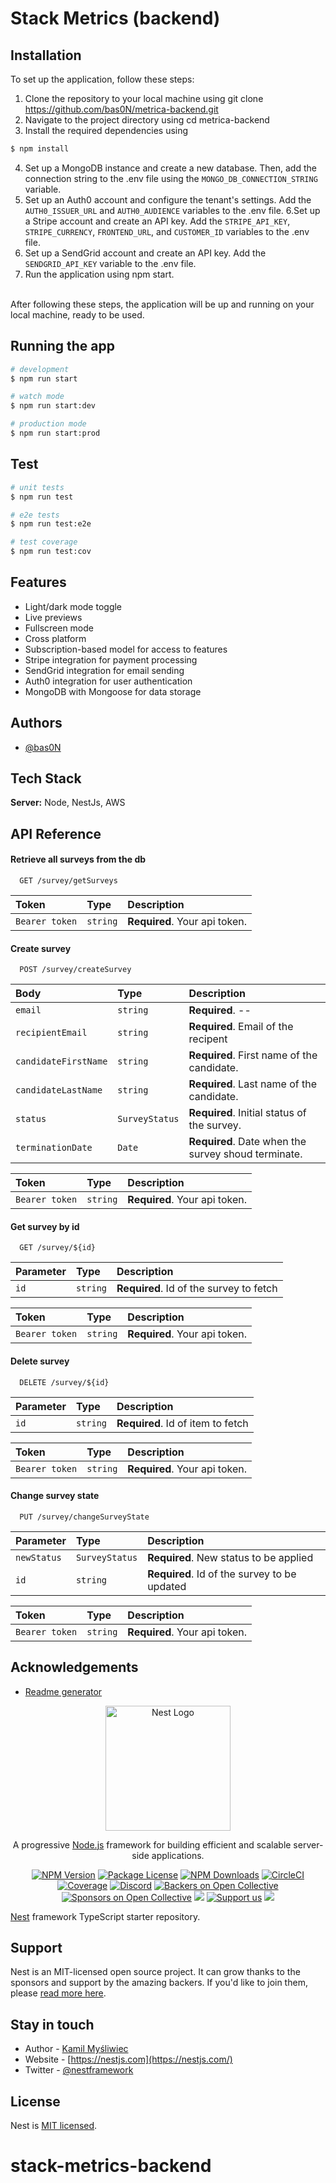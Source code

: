 
# Stack Metrics (backend)


## Installation

To set up the  application, follow these steps:

1. Clone the repository to your local machine using git clone https://github.com/bas0N/metrica-backend.git
2. Navigate to the project directory using cd metrica-backend
3. Install the required dependencies using 
```bash
$ npm install
```
4. Set up a MongoDB instance and create a new database. Then, add the connection string to the .env file using the `MONGO_DB_CONNECTION_STRING` variable.
5. Set up an Auth0 account and configure the tenant's settings. Add the `AUTH0_ISSUER_URL` and `AUTH0_AUDIENCE` variables to the .env file.
6.Set up a Stripe account and create an API key. Add the `STRIPE_API_KEY`, `STRIPE_CURRENCY`, `FRONTEND_URL`, and `CUSTOMER_ID` variables to the .env file.
7. Set up a SendGrid account and create an API key. Add the `SENDGRID_API_KEY` variable to the .env file.
8. Run the application using npm start.
<br/>
After following these steps, the  application will be up and running on your local machine, ready to be used.



## Running the app

```bash
# development
$ npm run start

# watch mode
$ npm run start:dev

# production mode
$ npm run start:prod
```

## Test

```bash
# unit tests
$ npm run test

# e2e tests
$ npm run test:e2e

# test coverage
$ npm run test:cov
```


## Features

- Light/dark mode toggle
- Live previews
- Fullscreen mode
- Cross platform
- Subscription-based model for access to features
- Stripe integration for payment processing
- SendGrid integration for email sending
- Auth0 integration for user authentication
- MongoDB with Mongoose for data storage

## Authors

- [@bas0N](https://www.github.com/octokatherine)


## Tech Stack


**Server:** Node, NestJs, AWS 



## API Reference

#### Retrieve all surveys from the db

```http
  GET /survey/getSurveys
```
| Token | Type     | Description                       |
| :-------- | :------- | :-------------------------------- |
| `Bearer token` | `string` | **Required**. Your api token. |

#### Create survey

```http
  POST /survey/createSurvey
```

| Body | Type     | Description                       |
| :-------- | :------- | :-------------------------------- |
| `email`      | `string` | **Required**. -- |
| `recipientEmail`      | `string` | **Required**. Email of the recipent |
| `candidateFirstName`      | `string` | **Required**. First name of the candidate. |
| `candidateLastName`      | `string` | **Required**. Last name of the candidate. |
| `status`      | `SurveyStatus` | **Required**. Initial status of the survey. |
| `terminationDate`      | `Date` | **Required**. Date when the survey shoud terminate. |

| Token | Type     | Description                       |
| :-------- | :------- | :-------------------------------- |
| `Bearer token` | `string` | **Required**. Your api token. |


#### Get survey by id

```http
  GET /survey/${id}
```

| Parameter | Type     | Description                       |
| :-------- | :------- | :-------------------------------- |
| `id`      | `string` | **Required**. Id of the survey to fetch |

| Token | Type     | Description                       |
| :-------- | :------- | :-------------------------------- |
| `Bearer token` | `string` | **Required**. Your api token. |

#### Delete survey

```http
  DELETE /survey/${id}
```

| Parameter | Type     | Description                       |
| :-------- | :------- | :-------------------------------- |
| `id`      | `string` | **Required**. Id of item to fetch |

| Token | Type     | Description                       |
| :-------- | :------- | :-------------------------------- |
| `Bearer token` | `string` | **Required**. Your api token. |

#### Change survey state

```http
  PUT /survey/changeSurveyState
```

| Parameter | Type     | Description                       |
| :-------- | :------- | :-------------------------------- |
| `newStatus`      | `SurveyStatus` | **Required**. New status to be applied |
| `id`      | `string` | **Required**. Id of the survey to be updated |


| Token | Type     | Description                       |
| :-------- | :------- | :-------------------------------- |
| `Bearer token` | `string` | **Required**. Your api token. |



## Acknowledgements

 - [Readme generator](https://readme.so/editor)

<p align="center">
  <a href="http://nestjs.com/" target="blank"><img src="https://nestjs.com/img/logo-small.svg" width="200" alt="Nest Logo" /></a>
</p>

[circleci-image]: https://img.shields.io/circleci/build/github/nestjs/nest/master?token=abc123def456
[circleci-url]: https://circleci.com/gh/nestjs/nest

  <p align="center">A progressive <a href="http://nodejs.org" target="_blank">Node.js</a> framework for building efficient and scalable server-side applications.</p>
    <p align="center">
<a href="https://www.npmjs.com/~nestjscore" target="_blank"><img src="https://img.shields.io/npm/v/@nestjs/core.svg" alt="NPM Version" /></a>
<a href="https://www.npmjs.com/~nestjscore" target="_blank"><img src="https://img.shields.io/npm/l/@nestjs/core.svg" alt="Package License" /></a>
<a href="https://www.npmjs.com/~nestjscore" target="_blank"><img src="https://img.shields.io/npm/dm/@nestjs/common.svg" alt="NPM Downloads" /></a>
<a href="https://circleci.com/gh/nestjs/nest" target="_blank"><img src="https://img.shields.io/circleci/build/github/nestjs/nest/master" alt="CircleCI" /></a>
<a href="https://coveralls.io/github/nestjs/nest?branch=master" target="_blank"><img src="https://coveralls.io/repos/github/nestjs/nest/badge.svg?branch=master#9" alt="Coverage" /></a>
<a href="https://discord.gg/G7Qnnhy" target="_blank"><img src="https://img.shields.io/badge/discord-online-brightgreen.svg" alt="Discord"/></a>
<a href="https://opencollective.com/nest#backer" target="_blank"><img src="https://opencollective.com/nest/backers/badge.svg" alt="Backers on Open Collective" /></a>
<a href="https://opencollective.com/nest#sponsor" target="_blank"><img src="https://opencollective.com/nest/sponsors/badge.svg" alt="Sponsors on Open Collective" /></a>
  <a href="https://paypal.me/kamilmysliwiec" target="_blank"><img src="https://img.shields.io/badge/Donate-PayPal-ff3f59.svg"/></a>
    <a href="https://opencollective.com/nest#sponsor"  target="_blank"><img src="https://img.shields.io/badge/Support%20us-Open%20Collective-41B883.svg" alt="Support us"></a>
  <a href="https://twitter.com/nestframework" target="_blank"><img src="https://img.shields.io/twitter/follow/nestframework.svg?style=social&label=Follow"></a>
</p>
  <!--[![Backers on Open Collective](https://opencollective.com/nest/backers/badge.svg)](https://opencollective.com/nest#backer)
  [![Sponsors on Open Collective](https://opencollective.com/nest/sponsors/badge.svg)](https://opencollective.com/nest#sponsor)-->



[Nest](https://github.com/nestjs/nest) framework TypeScript starter repository.

## Support

Nest is an MIT-licensed open source project. It can grow thanks to the sponsors and support by the amazing backers. If you'd like to join them, please [read more here](https://docs.nestjs.com/support).

## Stay in touch

- Author - [Kamil Myśliwiec](https://kamilmysliwiec.com)
- Website - [https://nestjs.com](https://nestjs.com/)
- Twitter - [@nestframework](https://twitter.com/nestframework)

## License

Nest is [MIT licensed](LICENSE).
# stack-metrics-backend
